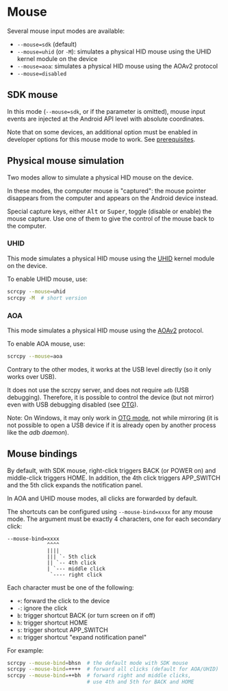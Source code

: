 # Mouse

Several mouse input modes are available:

 - `--mouse=sdk` (default)
 - `--mouse=uhid` (or `-M`): simulates a physical HID mouse using the UHID
   kernel module on the device
 - `--mouse=aoa`: simulates a physical HID mouse using the AOAv2 protocol
 - `--mouse=disabled`


## SDK mouse

In this mode (`--mouse=sdk`, or if the parameter is omitted), mouse input events
are injected at the Android API level with absolute coordinates.

Note that on some devices, an additional option must be enabled in developer
options for this mouse mode to work. See
[prerequisites](/README.md#prerequisites).


## Physical mouse simulation

Two modes allow to simulate a physical HID mouse on the device.

In these modes, the computer mouse is "captured": the mouse pointer disappears
from the computer and appears on the Android device instead.

Special capture keys, either <kbd>Alt</kbd> or <kbd>Super</kbd>, toggle
(disable or enable) the mouse capture. Use one of them to give the control of
the mouse back to the computer.


### UHID

This mode simulates a physical HID mouse using the [UHID] kernel module on the
device.

[UHID]: https://kernel.org/doc/Documentation/hid/uhid.txt

To enable UHID mouse, use:

```bash
scrcpy --mouse=uhid
scrcpy -M  # short version
```


### AOA

This mode simulates a physical HID mouse using the [AOAv2] protocol.

[AOAv2]: https://source.android.com/devices/accessories/aoa2#hid-support

To enable AOA mouse, use:

```bash
scrcpy --mouse=aoa
```

Contrary to the other modes, it works at the USB level directly (so it only
works over USB).

It does not use the scrcpy server, and does not require `adb` (USB debugging).
Therefore, it is possible to control the device (but not mirror) even with USB
debugging disabled (see [OTG](otg.md)).

Note: On Windows, it may only work in [OTG mode](otg.md), not while mirroring
(it is not possible to open a USB device if it is already open by another
process like the _adb daemon_).


## Mouse bindings

By default, with SDK mouse, right-click triggers BACK (or POWER on) and
middle-click triggers HOME. In addition, the 4th click triggers APP_SWITCH and
the 5th click expands the notification panel.

In AOA and UHID mouse modes, all clicks are forwarded by default.

The shortcuts can be configured using `--mouse-bind=xxxx` for any mouse mode.
The argument must be exactly 4 characters, one for each secondary click:

```
--mouse-bind=xxxx
             ^^^^
             ||||
             ||| `- 5th click
             || `-- 4th click
             | `--- middle click
              `---- right click
```

Each character must be one of the following:

 - `+`: forward the click to the device
 - `-`: ignore the click
 - `b`: trigger shortcut BACK (or turn screen on if off)
 - `h`: trigger shortcut HOME
 - `s`: trigger shortcut APP_SWITCH
 - `n`: trigger shortcut "expand notification panel"

For example:

```bash
scrcpy --mouse-bind=bhsn  # the default mode with SDK mouse
scrcpy --mouse-bind=++++  # forward all clicks (default for AOA/UHID)
scrcpy --mouse-bind=++bh  # forward right and middle clicks,
                          # use 4th and 5th for BACK and HOME
```
